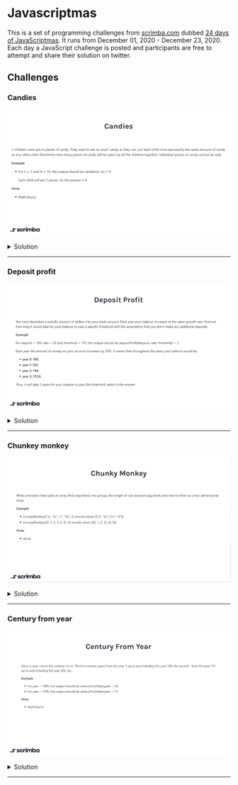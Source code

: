 # Javascriptmas

This is a set of programming challenges from [scrimba.com](https://scrimba.com) dubbed [24 days of JavaScriptmas](https://scrimba.com/learn/adventcalendar). It runs from December 01, 2020 - December 23, 2020. Each day a JavaScript challenge is posted and participants are free to attempt and share their solution on twitter.

## Challenges

### Candies

![candies challenge](questions/01-candies.png?raw=true "Title")

<details>
   <summary>Solution</summary>
   <p>
     
  ```js
     function candies(children, candy) {
      return Math.floor(candy / children) * children;
    }
  ```
    
   </p>
</details>

**********

### Deposit profit

![deposit profit challenge](questions/02-deposit-profit.png)

<details>
   <summary>Solution</summary>
   <p>

  ```js
   function depositProfit(deposit, rate, threshold) {
    const years = Math.log(threshold / deposit) / Math.log(1 + rate / 100);
    return Number.isInteger(years) ? years + 1 : Math.ceil(years);
  }
  ```

   </p>
</details>

**********

### Chunkey monkey

![chunkey monkey challenge](questions/03-chunky-monkey.png?raw=true "Title")

<details>
  <summary>Solution</summary>
  <p>

  ```js
  function chunkyMonkey(values, size) {
    const chunkedArray = [];
    const arrayLength = values.length;
    for(let i = 0; i < arrayLength; i += size){
        chunkedArray.push(values.slice(i, i + size));
    }
    return chunkedArray;
  }
  ```

  </p>

</details>

**********

### Century from year

![century from year challenge](questions/04-century-from-year.png?raw=true "Title")

<details>
   <summary>Solution</summary>

   <p>

   ```js

   function centuryFromYear(num) {
    return num % 100 ? Math.ceil(num/100): num/100;
   }

   ```

   </p>

</details>

***********